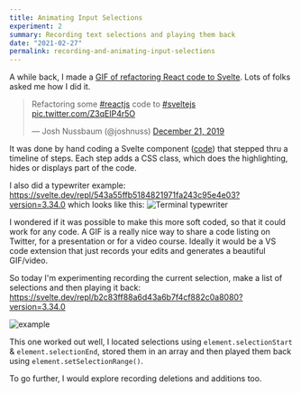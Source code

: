 ```yaml
---
title: Animating Input Selections
experiment: 2
summary: Recording text selections and playing them back
date: "2021-02-27"
permalink: recording-and-animating-input-selections
---
```


A while back, I made a [GIF of refactoring React code to Svelte](https://twitter.com/joshnuss/status/1208520843132841984).
Lots of folks asked me how I did it.

<blockquote class="twitter-tweet"><p lang="en" dir="ltr">Refactoring some <a href="https://twitter.com/hashtag/reactjs?src=hash&amp;ref_src=twsrc%5Etfw">#reactjs</a> code to <a href="https://twitter.com/hashtag/sveltejs?src=hash&amp;ref_src=twsrc%5Etfw">#sveltejs</a> <a href="https://t.co/Z3qEIP4r5O">pic.twitter.com/Z3qEIP4r5O</a></p>&mdash; Josh Nussbaum (@joshnuss) <a href="https://twitter.com/joshnuss/status/1208520843132841984?ref_src=twsrc%5Etfw">December 21, 2019</a></blockquote> <script async src="https://platform.twitter.com/widgets.js" charset="utf-8"></script>

It was done by hand coding a Svelte component ([code](https://svelte.dev/repl/e6c3f24c6cc64e8c9ca8cc9405778df2?version=3.34.0)) that stepped thru a timeline of steps. Each step adds a CSS class, which does the highlighting, hides or displays part of the code.

I also did a typewriter example: https://svelte.dev/repl/543a55ffb5184821971fa243c95e4e03?version=3.34.0 which looks like this:
![Terminal typewriter](/images/terminal-typewriter.gif)

I wondered if it was possible to make this more soft coded, so that it could work for any code. A GIF is a really nice way to share a code listing on Twitter, for a presentation or for a video course. Ideally it would be a VS code extension that just records your edits and generates a beautiful GIF/video.

So today I'm experimenting recording the current selection, make a list of selections and then playing it back:
https://svelte.dev/repl/b2c83ff88a6d43a6b7f4cf882c0a8080?version=3.34.0

![example](/images/record-selection-animation.gif)


This one worked out well, I located selections using `element.selectionStart` & `element.selectionEnd`, stored them in an array and then played them back using `element.setSelectionRange()`.

To go further, I would explore recording deletions and additions too.
